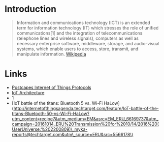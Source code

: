 # Introduction

> Information and communications technology (ICT) is an extended term for information technology (IT) which stresses the role of unified communications[1] and the integration of telecommunications (telephone lines and wireless signals), computers as well as necessary enterprise software, middleware, storage, and audio-visual systems, which enable users to access, store, transmit, and manipulate information. [Wikipedia](https://en.wikipedia.org/wiki/Information_and_communications_technology)

# Links

* [Postcapes Internet of Things Protocols](http://postscapes.com/internet-of-things-protocols/)
* [IoT Architecture](http://www.iot-a.eu/public)
* [1](https://paolopatierno.wordpress.com/2015/10/13/an-iot-platforms-match-microsoft-azure-iot-vs-amazon-aws-iot/)
* [IoT battle of the titans: Bluetooth 5 vs. Wi-Fi HaLow](http://internetofthingsagenda.techtarget.com/feature/IoT-battle-of-the-titans-Bluetooth-50-vs-Wi-Fi-HaLow?utm_content=recipe7&utm_medium=EM&asrc=EM_ERU_66169737&utm_campaign=20161014_ERU%20Transmission%20for%2010/14/2016%20(UserUniverse:%202200809)\_myka-reports@techtarget.com&utm\_source=ERU&src=5566178\)
